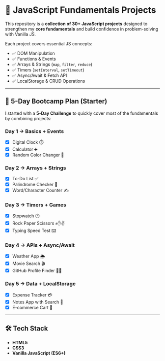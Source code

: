 # 🚀 JavaScript Fundamentals Projects  

This repository is a **collection of 30+ JavaScript projects** designed to strengthen my **core fundamentals** and build confidence in problem-solving with Vanilla JS.  

Each project covers essential JS concepts:  
- ✅ DOM Manipulation  
- ✅ Functions & Events  
- ✅ Arrays & Strings (`map`, `filter`, `reduce`)  
- ✅ Timers (`setInterval`, `setTimeout`)  
- ✅ Async/Await & Fetch API  
- ✅ LocalStorage & CRUD Operations  

---

## 📅 5-Day Bootcamp Plan (Starter)
I started with a **5-Day Challenge** to quickly cover most of the fundamentals by combining projects:  

### **Day 1 → Basics + Events**  
- [x] Digital Clock ⏱️  
- [x] Calculator ➕  
- [x] Random Color Changer 🎨  

### **Day 2 → Arrays + Strings**  
- [x] To-Do List ✅  
- [x] Palindrome Checker 🔄  
- [x] Word/Character Counter ✍️  

### **Day 3 → Timers + Games**  
- [x] Stopwatch 🕒  
- [x] Rock Paper Scissors ✊✋✌️  
- [x] Typing Speed Test ⌨️  

### **Day 4 → APIs + Async/Await**  
- [x] Weather App 🌦️  
- [x] Movie Search 🎬  
- [x] GitHub Profile Finder 🧑‍💻  

### **Day 5 → Data + LocalStorage**  
- [x] Expense Tracker 💳  
- [x] Notes App with Search 📝  
- [x] E-commerce Cart 🛒  

---

## 🛠️ Tech Stack
- **HTML5**  
- **CSS3**  
- **Vanilla JavaScript (ES6+)**  
